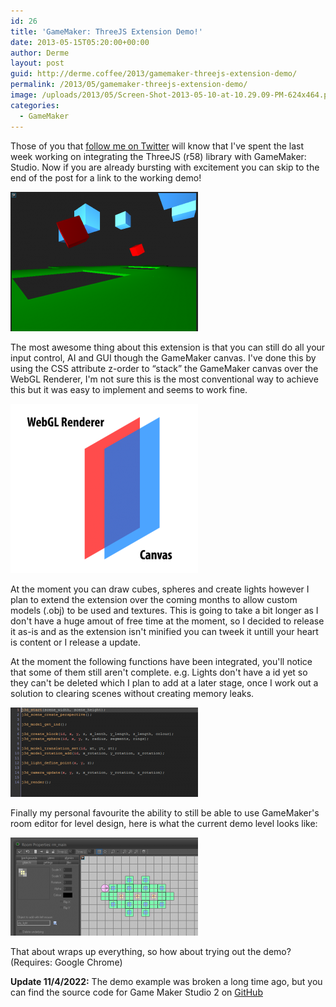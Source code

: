```yaml
---
id: 26
title: 'GameMaker: ThreeJS Extension Demo!'
date: 2013-05-15T05:20:00+00:00
author: Derme
layout: post
guid: http://derme.coffee/2013/gamemaker-threejs-extension-demo/
permalink: /2013/05/gamemaker-threejs-extension-demo/
image: /uploads/2013/05/Screen-Shot-2013-05-10-at-10.29.09-PM-624x464.png
categories:
  - GameMaker
---
```

Those of you that [follow me on Twitter](https://twitter.com/Derme302) will know that I've spent the last week working on integrating the ThreeJS (r58) library with GameMaker: Studio. Now if you are already bursting with excitement you can skip to the end of the post for a link to the working demo!

![ThreeJS Demo](/uploads/2013/05/Screen-Shot-2013-05-10-at-10.29.09-PM-300x223.png#center)

The most awesome thing about this extension is that you can still do all your input control, AI and GUI though the GameMaker canvas. I've done this by using the CSS attribute z-order to &#8220;stack&#8221; the GameMaker canvas over the WebGL Renderer, I'm not sure this is the most conventional way to achieve this but it was easy to implement and seems to work fine.

![Canvas Stack](/uploads/2013/05/blog_example-300x271.png#center)

At the moment you can draw cubes, spheres and create lights however I plan to extend the extension over the coming months to allow custom models (.obj) to be used and textures. This is going to take a bit longer as I don't have a huge amout of free time at the moment, so I decided to release it as-is and as the extension isn't minified you can tweek it untill your heart is content or I release a update.

At the moment the following functions have been integrated, you'll notice that some of them still aren't complete. e.g. Lights don't have a id yet so they can't be deleted which I plan to add at a later stage, once I work out a solution to clearing scenes without creating memory leaks.

![Code Example](/uploads/2013/05/Screen-Shot-2013-05-10-at-10.59.39-PM-300x143.png#center)

Finally my personal favourite the ability to still be able to use GameMaker's room editor for level design, here is what the current demo level looks like:

![Editor Level](/uploads/2013/05/Screen-Shot-2013-05-10-at-11.02.07-PM-300x157.png#center)

That about wraps up everything, so how about trying out the demo? (Requires: Google Chrome)

**Update 11/4/2022:** The demo example was broken a long time ago, but you can find the source code for Game Maker Studio 2 on [GitHub](https://github.com/derme302/gms-j3d/tree/dev/gms2)
